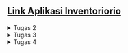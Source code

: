 ## [Link Aplikasi Inventoriorio](https://inventoriorio.adaptable.app/)

<details> 
<summary>Tugas 2</summary> 

## Step by step pengimplementasian

- Membuat direktori(utama) baru bernama ``inventoriorio``, lalu membuat virtual environment didalamnya dan kemudian diaktifkan
- Membuat berkas ``requirements.txt`` yang diisi dependencies dan kemudian diinstal
- Menetapkan nilai ``["*"]`` pada ``ALLOWED_HOST`` dalam berkas ``settings.py``
- Menambahkan berkas ``.gitignore``
- Membuat aplikasi baru bernama ``main`` dalam direktori
- Menambahkan ``main`` pada ``INSTALLED_APPS`` dalam berkas ``setting.py`` di direktori proyek
- Membuat model bernama ``Item`` dalam ``models.py`` dengan atribut ``name, description, dan amount``
- Melakukan migrasi model
- Mengisi berkas ``views.py``
- Membuat direktori ``templates`` dalam direktori ``main`` dan diisi berkas ``main.html``
- Membuat dan mengisi berkas ``urls.py`` dalam direktori ``main``
- Menambahkan rute url (yang mengarah ke ``main``) baru pada ``urlpatterns`` dalam berkas ``urls.py`` di direktori proyek
- Membuat unit test pada berkas ``tests.py``
- Membuat repo baru pada github dengan nama ``inventoriorio``
- Menghubungkan repo lokal dengan repo pada github
- Melakukan add, commit, dan push ke repo github
- Melakukan deployment aplikasi di ``Adaptable.io``

## Bagan request client dan kaitan diantaranya

![Bagan](static/images/bagan_request_client.png)

Client ingin masuk ke url web kita, sehingga browser melakukan HTTP request. Request tersebut kemudian akan diterima dan diproses oleh `urls.py`. Setelah request di proses dalam `urls.py`, kemudian akan dipanggil function yang sesuai yang ada dalam `views.py`.Akan dilakukan operasi dalam `views.py` seperti transaksi data dari/ke `models.py`. Kemudian setelah itu `views.py` akan mengembalikan respon template HTML yang sesuai kembali kepada client.

## Mengapa venv dibutuhkan 

Virtual environment(venv) adalah lingkungan terisolasi. Virtual environment berguna agar setiap proyek yang berbeda memiliki lingkungan terisolasi sehinga masing - masing proyek dapat memiliki dependensinya masing - masing.
Kita dapat membuat aplikasi berbasis django tanpa menggunakan virtual environment, namun tentunya jika kita bekerja dalam beberapa proyek berbeda bisa saja terjadi konflik antar proyek tersebut yang disebabkan oleh dependensi yang berbeda.

## MVC, MVT, dan MVVM

- MVC (Model View Controller)
    - Model: Mengurusi bagian logika, data, dan berhubungan dengan database
    - View: Mengurusi UI, dengan menampilkan data dari model dan menerima pembaruan dari controller
    - Controller: Perantara model dan view, mengatur aliran aplikasi dan sinkronisasi antara model dan view
- MVT (Model View Template)
    - Model: Mengurusi bagian logika, data, dan berhubungan dengan database; tidak berhubungan langsung dengan view
    - View: Mengurusi UI, bergantung terhadap pembaruan dari controller 
    - Template: Menjembatani antara model dan view, menerima data dari model dan melakukan pembaruan ke view
- MVVM (Model View - ViewModel)
    - Model: Mengurusi bagian logika, data, dan berhubungan dengan database
    - View: Mengurusi UI, menampilkan data dari model
    - ViewModel: Menjembatani antara model dan view, menyediakan dan memanipulasi data untuk ditampilkan
</details>

<details> 
<summary>Tugas 3</summary>

## Apa perbedaan antara form POST dan form GET dalam Django?

| POST | GET |
| :-: | :-: | 
| Nilai variabel tidak ditampilkan di URL | Nilai variabel ditampilkan di URL |
| Dapat memodifikasi input user sebelum masuk ke database | Tidak bisa memodifikasi input user |
| Lebih aman | Kurang aman |
| Tidak dibatasi panjang string | Dibatasi panjang string sampai 2047 karakter |
| Biasanya untuk input data melalui form | Biasanya untuk input data melalui link |
| Digunakan untuk mengirim data-data penting seperti password | Digunakan untuk mengirim data-data tidak penting |

## Apa perbedaan utama antara XML, JSON, dan HTML dalam konteks pengiriman data?

HTML(Hypertext Markup Language) cenderung digunakan untuk mengatur tampilan dan struktur dari halaman web, sehingga HTML tidak terlalu cocok digunakan untuk mengirim data mentah. XML(eXtensible Markup Language) menggunakan struktur tag dalam setiap data, ini menyebabkan XML lebih kompleks dan sulit untuk dibuat dan dibaca oleh manusia. JSON(JavaScript Object Notation) menyimpan data dengan object(pasangan key - value), sehingga JSON lebih simpel, ringan, dan lebih mudah untuk dibuat dan dibaca.

## Mengapa JSON sering digunakan dalam pertukaran data antara aplikasi web modern?

- Sederhana dan mudah dibaca.
- Lebih ringan dibandingkan format lain, sehingga pertukaran data menjadi tidak terbebani dan lancar.
- Mendungkung banyak bahasan pemrograman.
- Struktur data yang fleksibel, mudah untuk dimodifikasi.
- Keamanan yang lebih baik dibandingkan format lain.
- Popularitasnya yang tinggi membuat banyak web modern menggunakannya, sehingga lebih mudah integrasi antar aplikasinya.

## Step by step pengimplementasian

- Menambahkan folder `template` dalam direktori utama, dan diisi dengan `base.html` sebagai template dasar untuk halaman lainnya.
- Membuat dan mengisi berkas `forms.py` pada direktori `main`, berfungsi agar dapat menginput data(object model) untuk aplikasi.
- Menambahkan fungsi baru pada berkas `views.py` di direktori `main` dengan nama `create_item` untuk menyimpan data yang diinput/disubmit dalam forms.
- Membuat dan mengisi berkas baru `create_item.html` pada direktori `main/templates` sebagai halaman/template dari fungsi `create_item` untuk menginput data.
- Memodifikasi isi berkas `main.html` untuk menampilkan data item yang telah diinput, menampilkan jumlah item yang ada(telah diinput), dan menambahkan tombol `Add New Item` yang akan redirect ke halaman form.
- Menambahkan fungsi - fungsi baru pada berkas `views.py` di direktori `main`, yaitu fungsi `show_xml` dan `show_json` yang masing - masing berfungsi untuk menampilkan data dalam bentuk `XML` dan `JSON` secara kesuluruhan. Selain itu ditambahkan juga fungsi `show_xml_by_id` dan `show_json_by_id` untuk menampilkan data dalam bentuk `XML` dan `JSON` secara spesifik tergantung id yang diberikan.
- Melakukan routing URL dari fungsi - fungsi yang baru saja dibuat di atas dengan cara memodifikasi berkas `urls.py` di direktori `main`. Pada berkas `urls.py` diimport fungsi - fungsi tersebut, lalu ditambahkan semua path yang menuju fungsi - fungsi tersebut.

## Screenshot pengaksesan kelima URL menggunakan Postman

HTML:
![html](static/images/html.png)
XML:
![xml](static/images/xml.png)
JSON:
![json](static/images/json.png)
XML by id:
![xml_by_id](static/images/xml_by_id.png)
JSON by id:
![json_by_id](static/images/json_by_id.png)

</details>

<details> 
<summary>Tugas 4</summary>

## Apa itu Django UserCreationForm, dan jelaskan apa kelebihan dan kekurangannya?

Django UserCreationForm adalah import bawaan dalam library Django yang bertujuan untuk memudahkan pembuatan formulir pendaftaran user/pengguna dalam aplikasi web. Dengan formulir ini, kelebihannya yaitu kita dapat membuat formulir pendaftaran user tanpa menulis kode dari awal lagi, karena sudah disediakan field - field input yang biasa diperlukan dalam registrasi aplikasi dan juga terdapat validasi terhadap input yang diberikan sehingga dapat membuat keamanan akun pengguna terjamin. Namun ada juga kekurangan dari UserCreationForm yaitu seperti kurangnya pilihan untuk kustomisasi dari segi visual, keterbatasan untuk kustomisasi fitur yang telah ada secara default seperti validasi input, dan lain - lain.

## Apa perbedaan antara autentikasi dan otorisasi dalam konteks Django, dan mengapa keduanya penting?

Autentikasi adalah proses verifikasi terhadap pengguna yang ingin masuk/mengakses aplikasi, sistem akan mengecek apakah pengguna yang ingin masuk ke dalam aplikasi adalah pengguna yang berhak/memiliki akses masuk. Contohnya saat melakukan proses login sistem akan memverifikasi pengguna misalnya berdasarkan input username dan password.
Otorisasi sendiri adalah proses untuk mengatur akses pengguna yang telah berhasil di-autentikasi sebelumnya terhadap aplikasi, seperti akses untuk memodifikasi model, melakukan operasi pada aplikasi, dan sebagainya. 
Kedua hal tersebut merupakan hal yang penting dalam aplikasi Django untuk menjaga keamanan aplikasi. Dengan adanya autentikasi  maka kita mengurangi resiko bagi sembarang orang khususnya yang berniat jahat untuk dapat masuk ke dalam aplikasi kita. Selain itu pengguna yang terautentikasi juga terbatasi aksesnya sesuai yang diizinkan/sesuai perannya dalam aplikasi sehingga tidak bisa sembarangan untuk memodifikasi data dari aplikasi.

## Apa itu cookies dalam konteks aplikasi web, dan bagaimana Django menggunakan cookies untuk mengelola data sesi pengguna?

Cookies adalah data dengan ukuran kecil yang disimpan pada komputer browser web yang digunakan saat mereka mengunjungi situs web. Cookies digunakan untuk menyimpan informasi yang dapat digunakan oleh server web untuk mengenali pengguna yang telah mengunjungi situs sebelumnya atau untuk menyimpan data sesi pengguna. Cookies menyimpan session ID dalam komputer pengguna, session ID ini yang kemudian dipetakan ke struktur data di sisi server web. Saat pengguna melakukan request maka browser web akan mengirimkan session ID ke server dan kemudian server akan mencari informasi berdasarkan session ID yang diterima lalu akan mengembalikan data yang diminta.

## Apakah penggunaan cookies aman secara default dalam pengembangan web, atau apakah ada risiko potensial yang harus diwaspadai?

Secara default penggunaan cookies aman untuk pengembangan web, ini karena cookies tidak akan menyebabkan pengaruh kepada device kita seperti terkena virus atau malware. Namun karena cookies sendiri menyimpan id unik dari pengguna, make dengan cookies tersebut seseorang dapat melacak jejak browsing dari pengguna dengan cookies(id) tersebut. Hal ini dapat disalahgunakan oleh orang - orang yang tidak bertanggung jawab. Oleh karena itu kita harus menghindari mengakses situs - situs yang mencurigakan, biasanya situs - situs ilegal dimana banyak *third party* cookies yang lebih rentan untuk dipersalahgunakan oleh seseorang. 

## Step by step pengimplementasian

- Membuat fungsi `register` dalam berkas `views.py` di direktori `main` yang berfungsi untuk membuat form registrasi untuk membuat akun pengguna baru. Setelah itu membuat berkas baru bernama `register.html` di direktori `main/templates` yang memuat halaman untuk form registrasi tersebut.
- Membuat fungsi `login_user` dalam berkas `views.py` di direktori `main` yang berfungsi untuk melakukan autentikasi pengguna yang ingin login. Setelah itu membuat berkas baru bernama `login.html` di direktori `main/templates` yang memuat halaman untuk login pengguna.
- Membuat fungsi `logout_user` dalam berkas `views.py` di direktori `main` yang berfungsi untuk mekanisme saat pengguna melakukan logout dari aplikasi.
- Melakukan routing URL dari semua fungsi yang baru saja dibuat di atas dengan cara memodifikasi berkas `urls.py` di direktori `main`. Pada berkas `urls.py` diimport fungsi - fungsi tersebut, lalu ditambahkan semua path yang menuju fungsi - fungsi tersebut.
- Memodifikasi isi berkas `main.html` di direktori `main/templates` dengan menambahkan button untuk logout.
- Melakukan restriksi terhadap fungsi `show_main` pada berkas `view.py` di direktori `main` agar halaman *main* hanya bisa diakses oleh pengguna yang telah ter-autentikasi.
- Mencoba membuat 2 akun pengguna baru pada aplikasi dengan menggunakan localhost dan kemudian menambahkan 3 dummy data pada setiap akun tersebut.
- Menambahkan fungsi untuk menambahkan *cookie* yang bernama `last_login` pada fungsi `login_user` dalam berkas `views.py` di direktori `main` untuk menampilkan `datetime` atau waktu terakhir kali pengguna login pada aplikasi. Dalam berkas yang sama, memodifikasi fungsi `show_main` dengan menambahkan kode `'last_login': request.COOKIES['last_login']` pada variabel `context`. Setelah itu memodifikasi fungsi `logout_user` untuk menghapus *cookie* `last_login` setelah pengguna logout. Terakhir, memodifikasi berkas `main.html` di direktori `main/templates` dengan menambahkan kode yang menunjukkan data `last_login`.
- Menghubungkan model `Item` dengan pengguna dengan cara memodifikasi berkas `models.py` di direktori `main` dengan menambahkan `ForeignKey` yang bertujuan untuk membuat *relationship* antara satu `Item` dengan satu pengguna. Kemudian memodifikasi fungsi `create_item` pada berkas `views.py` di direktori `main` untuk mencegah Django langsung menyimpan objek yang dibuat ke dalam database. Setelah itu memodifikasi isi variabel `context` pada fungsi `show_main` dalam berkas `views.py` di direktori `main` yaitu mengubah *value* 'name' menjadi sesuai dengan username pengguna yang login. Terakhir adalah melakukan migrasi model.

### Bonus
- Membuat fungsi - fungsi baru dalam berkas `views.py` di direktori `main`, yaitu fungsi `plus` yang berfungsi untuk menambahkan `amount` sebanyak 1 dari item yg dipilih, fungsi `minus` yang berfungsi untuk mengurangi `amount` sebanyak 1 dari item yg dipilih(jika setelah dikurang 1 `amount` menjadi 0, maka item akan di hapus), dan fungsi `remove` yang berfungsi untuk menghapus item yang dipilih. 
- Melakukan routing URL semua fungsi tersebut pada berkas `urls.py` di direktori `main`.
- Memodifikasi berkas `main.html` di direktori `main/templates` dengan menambahkan button `plus 1` (untuk fungsi `plus`), button `minus 1` (untuk fungsi `minus`), dan button `remove` (untuk fungsi `remove`) di sebelah setiap item yang ada dalam table.

</details>